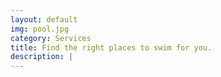 ```yaml
---
layout: default
img: pool.jpg
category: Services
title: Find the right places to swim for you.
description: |
---
```

